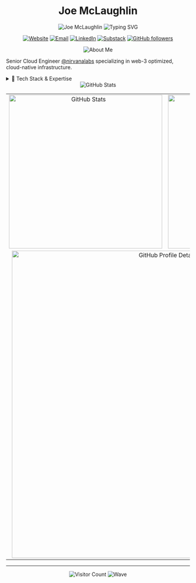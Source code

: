 # <div align="center">Joe McLaughlin</div>

<div align="center">
  <img src="https://readme-typing-svg.herokuapp.com?font=Space+Grotesk&weight=700&size=40&duration=1&color=7A54BC&center=true&vCenter=true&repeat=false&width=600&height=60&lines=Joe+McLaughlin" alt="Joe McLaughlin" />
  
  <img src="https://readme-typing-svg.herokuapp.com?font=Space+Grotesk&pause=1500&color=7A54BC&center=true&vCenter=true&width=600&lines=Senior+Cloud+Engineer;Pioneering+Web3-Optimized+Bare+Metal+Infrastructure;Cloud-Native+Architecture+Enthusiast" alt="Typing SVG" />

[![Website](https://img.shields.io/badge/website-about.jmcglock.com-blue?style=for-the-badge&logo=about.me&logoColor=white)](https://about.jmcglock.com)
[![Email](https://img.shields.io/badge/email-info@jmcglock.com-red?style=for-the-badge&logo=gmail&logoColor=white)](mailto:info@jmcglock.com)
[![LinkedIn](https://img.shields.io/badge/LinkedIn-Connect-blue?style=for-the-badge&logo=linkedin&logoColor=white)](https://linkedin.com/in/jmcglock)
[![Substack](https://img.shields.io/badge/Substack-Subscribe-FF6719?style=for-the-badge&logo=substack&logoColor=white)](https://jmcglock.substack.com)
[![GitHub followers](https://img.shields.io/github/followers/jmcglock?style=for-the-badge&logo=github&logoColor=white)](https://github.com/jmcglock?tab=followers)
</div>

<div align="center">
  <img src="https://readme-typing-svg.herokuapp.com?font=Space+Grotesk&weight=600&size=24&duration=1&color=7A54BC&center=true&vCenter=true&repeat=false&width=200&height=40&lines=About+Me" alt="About Me" />
</div>

Senior Cloud Engineer [@nirvanalabs](https://nirvanalabs.io) specializing in web-3 optimized, cloud-native infrastructure.

<details>
<summary>🧰 Tech Stack & Expertise</summary>
<br>

### Cloud Platforms
<img src="https://img.shields.io/badge/AWS-FF9900?style=flat-square&logo=amazonaws&logoColor=white" alt="AWS" />
<img src="https://img.shields.io/badge/GCP-4285F4?style=flat-square&logo=googlecloud&logoColor=white" alt="GCP" />
<img src="https://img.shields.io/badge/Azure-0078D4?style=flat-square&logo=microsoftazure&logoColor=white" alt="Azure" />
<img src="https://img.shields.io/badge/OCI-F80000?style=flat-square&logo=oracle&logoColor=white" alt="OCI" />
<img src="https://img.shields.io/badge/Bare_Metal-0078D6?style=flat-square&logo=server&logoColor=white" alt="Bare Metal" />

### Kubernetes & Orchestration
<img src="https://img.shields.io/badge/Kubernetes-326CE5?style=flat-square&logo=kubernetes&logoColor=white" alt="Kubernetes" />
<img src="https://img.shields.io/badge/EKS-FF9900?style=flat-square&logo=amazoneks&logoColor=white" alt="EKS" />
<img src="https://img.shields.io/badge/GKE-4285F4?style=flat-square&logo=googlecloud&logoColor=white" alt="GKE" />
<img src="https://img.shields.io/badge/OKE-F80000?style=flat-square&logo=oracle&logoColor=white" alt="OKE" />
<img src="https://img.shields.io/badge/RKE2-2496ED?style=flat-square&logo=rancher&logoColor=white" alt="RKE2" />
<img src="https://img.shields.io/badge/K3s-FFC61C?style=flat-square&logo=k3s&logoColor=white" alt="K3s" />
<img src="https://img.shields.io/badge/Rancher-0075A8?style=flat-square&logo=rancher&logoColor=white" alt="Rancher" />
<img src="https://img.shields.io/badge/Fleet-0075A8?style=flat-square&logo=rancher&logoColor=white" alt="Fleet" />
<img src="https://img.shields.io/badge/ArgoCD-EF7B4D?style=flat-square&logo=argo&logoColor=white" alt="ArgoCD" />
<img src="https://img.shields.io/badge/Helm-0F1689?style=flat-square&logo=helm&logoColor=white" alt="Helm" />

### Virtualization & Provisioning
<img src="https://img.shields.io/badge/Proxmox-E57000?style=flat-square&logo=proxmox&logoColor=white" alt="Proxmox" />
<img src="https://img.shields.io/badge/KVM-CC0000?style=flat-square&logo=linux&logoColor=white" alt="KVM" />
<img src="https://img.shields.io/badge/Hyper‑V-0078D6?style=flat-square&logo=microsoft&logoColor=white" alt="Hyper-V" />
<img src="https://img.shields.io/badge/QEMU-FF6600?style=flat-square&logo=qemu&logoColor=white" alt="QEMU" />
<img src="https://img.shields.io/badge/Harvester-0075A8?style=flat-square&logo=rancher&logoColor=white" alt="Harvester" />
<img src="https://img.shields.io/badge/PXE-0078D6?style=flat-square&logo=windows&logoColor=white" alt="PXE" />
<img src="https://img.shields.io/badge/iPXE-4D27AA?style=flat-square&logo=ipxe&logoColor=white" alt="iPXE" />

### Containerization
<img src="https://img.shields.io/badge/Docker-2496ED?style=flat-square&logo=docker&logoColor=white" alt="Docker" />
<img src="https://img.shields.io/badge/Containerd-575757?style=flat-square&logo=containerd&logoColor=white" alt="Containerd" />

### Infrastructure Tools
<img src="https://img.shields.io/badge/Terraform-7B42BC?style=flat-square&logo=terraform&logoColor=white" alt="Terraform" />
<img src="https://img.shields.io/badge/Ansible-EE0000?style=flat-square&logo=ansible&logoColor=white" alt="Ansible" />
<img src="https://img.shields.io/badge/Packer-02A8EF?style=flat-square&logo=packer&logoColor=white" alt="Packer" />
<img src="https://img.shields.io/badge/GitHub_Actions-2088FF?style=flat-square&logo=githubactions&logoColor=white" alt="GitHub Actions" />

### Programming & Scripting
<img src="https://img.shields.io/badge/Python-3776AB?style=flat-square&logo=python&logoColor=white" alt="Python" />
<img src="https://img.shields.io/badge/Bash-4EAA25?style=flat-square&logo=gnubash&logoColor=white" alt="Bash" />
<img src="https://img.shields.io/badge/YAML-CB171E?style=flat-square&logo=yaml&logoColor=white" alt="YAML" />

### Monitoring & Observability
<img src="https://img.shields.io/badge/Prometheus-E6522C?style=flat-square&logo=prometheus&logoColor=white" alt="Prometheus" />
<img src="https://img.shields.io/badge/Grafana-F46800?style=flat-square&logo=grafana&logoColor=white" alt="Grafana" />
<img src="https://img.shields.io/badge/Elastic-005571?style=flat-square&logo=elastic&logoColor=white" alt="Elastic" />
<img src="https://img.shields.io/badge/Thanos-6D41FF?style=flat-square&logo=thanos&logoColor=white" alt="Thanos" />
<img src="https://img.shields.io/badge/Loki-F46800?style=flat-square&logo=grafana&logoColor=white" alt="Loki" />
</details>

<div align="center">
  <img src="https://readme-typing-svg.herokuapp.com?font=Space+Grotesk&weight=600&size=24&duration=1&color=7A54BC&center=true&vCenter=true&repeat=false&width=200&height=40&lines=GitHub+Stats" alt="GitHub Stats" />
</div>

<div align="center">
  <table>
    <tr>
      <td align="center" width="420">
        <img src="https://github-readme-stats-git-masterrstaa-rickstaa.vercel.app/api?username=jmcglock&show_icons=true&theme=material-palenight&hide_border=true&hide_title=true&disable_animations=true" alt="GitHub Stats" width="420" />
      </td>
      <td align="center" width="420">
        <img src="https://github-readme-streak-stats.herokuapp.com/?user=jmcglock&theme=material-palenight&hide_border=true&date_format=M%20j%5B%2C%20Y%5D&disable_animations=true" alt="GitHub Streak" width="420" />
      </td>
    </tr>
    <tr>
      <td align="center" colspan="2" width="840">
        <img src="https://github-profile-summary-cards.vercel.app/api/cards/profile-details?username=jmcglock&theme=material_palenight" alt="GitHub Profile Details" width="840" />
      </td>
    </tr>
  </table>
</div>

---

<div align="center">
  
<img src="https://profile-counter.glitch.me/jmcglock/count.svg" alt="Visitor Count" />
  
<img src="https://capsule-render.vercel.app/api?type=waving&color=gradient&height=100&section=footer" alt="Wave" />
</div>